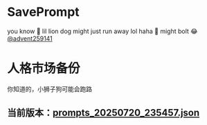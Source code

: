 # SavePrompt
you know 🫠 lil lion dog might just run away lol
haha 🐶 might bolt 😂 [@advent259141](https://github.com/advent259141)

# 人格市场备份
你知道的，小狮子狗可能会跑路

## 当前版本：[prompts_20250720_235457.json](https://github.com/Larch-C/SavePrompt/blob/main/prompts_20250720_235457.json)
